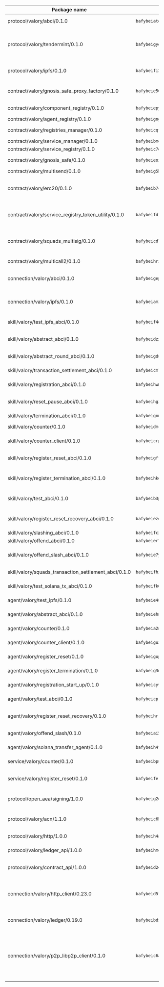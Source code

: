 | Package name                                                  | Package hash                                                  | Description                                                                                                                |
| ------------------------------------------------------------- | ------------------------------------------------------------- | -------------------------------------------------------------------------------------------------------------------------- |
| protocol/valory/abci/0.1.0                                    | `bafybeiatodhboj6a3p35x4f4b342lzk6ckxpud23awnqbxwjeon3k5y36u` | A protocol for ABCI requests and responses.                                                                                |
| protocol/valory/tendermint/0.1.0                              | `bafybeigydrbfrlmr4f7shbtqx44kvmbg22im27mxdap2e3m5tkti6t445y` | A protocol for communication between two AEAs to share tendermint configuration details.                                   |
| protocol/valory/ipfs/0.1.0                                    | `bafybeifi2nri7sprmkez4rqzwb4lnu6peoy3bax5k6asf6k5ms7kmjpmkq` | A protocol specification for IPFS requests and responses.                                                                  |
| contract/valory/gnosis_safe_proxy_factory/0.1.0               | `bafybeie56zcdfzeyjfrjt66icap4go2pe2jso2biakpodnxqm7ws4e4l7i` | Gnosis Safe proxy factory (GnosisSafeProxyFactory) contract                                                                |
| contract/valory/component_registry/0.1.0                      | `bafybeiepywewigowj533f55orx7oys3kk5lgdc247p2267scqfyp4gnqle` | Component registry contract                                                                                                |
| contract/valory/agent_registry/0.1.0                          | `bafybeignghdk7oqvyg722gz66tbuj2vj4vkatguj4b6lf5fqzqxkktcke4` | Agent registry contract                                                                                                    |
| contract/valory/registries_manager/0.1.0                      | `bafybeicqf5y3kj42ow45hjcmnglose5n7bwpm2zl3ufuuevou24ewmgbde` | Registries Manager contract                                                                                                |
| contract/valory/service_manager/0.1.0                         | `bafybeibmqewfh5wnayopneyv4vx35n5k7loavzmcazyevntdoskw7vasom` | Service Manager contract                                                                                                   |
| contract/valory/service_registry/0.1.0                        | `bafybeic7owks3mjtfct2m3aiv2b63g2xvmkh6hqilsat6ekqdot5kimxla` | Service Registry contract                                                                                                  |
| contract/valory/gnosis_safe/0.1.0                             | `bafybeieozjenjsgign4vhk5an5fxebaleripq5dsbqrtwpooe4v5lxpu2e` | Gnosis Safe (GnosisSafeL2) contract                                                                                        |
| contract/valory/multisend/0.1.0                               | `bafybeig5byt5urg2d2bsecufxe5ql7f4mezg3mekfleeh32nmuusx66p4y` | MultiSend contract                                                                                                         |
| contract/valory/erc20/0.1.0                                   | `bafybeib7ctk3deleyxayrqvropewefr2muj4kcqe3t3wscak25bjmxnqwe` | The scaffold contract scaffolds a contract to be implemented by the developer.                                             |
| contract/valory/service_registry_token_utility/0.1.0          | `bafybeifdia2y5546tvk6xzxeaqzf2n5n7dutj2hdzbgenxohaqhjtnjqm4` | The scaffold contract scaffolds a contract to be implemented by the developer.                                             |
| contract/valory/squads_multisig/0.1.0                         | `bafybeicdlk5lraf4w7bj7lmfxxqtyundnlvaezmtszzixlo3dskzi7t4te` | The scaffold contract scaffolds a contract to be implemented by the developer.                                             |
| contract/valory/multicall2/0.1.0                              | `bafybeihri6abqujawrxn64ql6e7salf6sb2wgehib23agkvwnc26htdvwa` | The MakerDAO multicall2 contract.                                                                                          |
| connection/valory/abci/0.1.0                                  | `bafybeigeph74wadlg2r53lmjdoiitekbp25p7nk3i2c6iemjj7zwbz62ki` | connection to wrap communication with an ABCI server.                                                                      |
| connection/valory/ipfs/0.1.0                                  | `bafybeiamz23olgtow4wqf7zpsfnfzf7pxiognrxl2mhn5kvqutlwhgukxa` | A connection responsible for uploading and downloading files from IPFS.                                                    |
| skill/valory/test_ipfs_abci/0.1.0                             | `bafybeif4dujofq6dv7jemxhm4fqa5sfry2hvxoqlomljczuvxh4cx5wj5m` | IPFS e2e testing application.                                                                                              |
| skill/valory/abstract_abci/0.1.0                              | `bafybeidzxmr4vxa4bbndukrkqucapowvnvas6hhlzsp2j65xzxmyxdwn2y` | The abci skill provides a template of an ABCI application.                                                                 |
| skill/valory/abstract_round_abci/0.1.0                        | `bafybeigdu25mfwfax6j6m46dmhvu2nfnnudwooqz3aefxcdfholworpfum` | abstract round-based ABCI application                                                                                      |
| skill/valory/transaction_settlement_abci/0.1.0                | `bafybeicm7jznqjsc33qed47exio2wchcj5por5ehsjzdey6w62jqd7ojse` | ABCI application for transaction settlement.                                                                               |
| skill/valory/registration_abci/0.1.0                          | `bafybeihwm7unawh6dv4r2b5zczljox25vf7w7niotxumigbrijluknnh5i` | ABCI application for common apps.                                                                                          |
| skill/valory/reset_pause_abci/0.1.0                           | `bafybeihgzkekmx7lf3aaugcqbjhgtbcsuo7wi7lpw6lvapegds356epx7i` | ABCI application for resetting and pausing app executions.                                                                 |
| skill/valory/termination_abci/0.1.0                           | `bafybeignmgjvxwyj4oi2x3ajbpcbjxrsnf2o4cmmgjuwvbcegeu2akluwy` | Termination skill.                                                                                                         |
| skill/valory/counter/0.1.0                                    | `bafybeidmclqkukaucsed2u4tpk25azlrhdthy6nker3nyld7zaadmvamny` | The ABCI Counter application example.                                                                                      |
| skill/valory/counter_client/0.1.0                             | `bafybeicrpigy4b6yscizz2lfdfbji3epny6j7rjrsngtb43vmwqxtnmi7m` | A client for the ABCI counter application.                                                                                 |
| skill/valory/register_reset_abci/0.1.0                        | `bafybeigffz64tlp23hxgnvbvnymbiedbyiitoecxwka5yylkvkoxgq3hkq` | ABCI application for dummy skill that registers and resets                                                                 |
| skill/valory/register_termination_abci/0.1.0                  | `bafybeihkdbpy4ixtdsuukug4f3ouuebejo7i7hjsy7klsituaxrtl7nlfa` | ABCI application for dummy skill that registers and resets                                                                 |
| skill/valory/test_abci/0.1.0                                  | `bafybeib3ptlquerxadfygiopubqalf3shrdypnij5m7pgqbjh7op6btysy` | ABCI application for testing the ABCI connection.                                                                          |
| skill/valory/register_reset_recovery_abci/0.1.0               | `bafybeiezeqaalfx3x5ypxbnrgaqlrcnrdmb7nlbfcykyqaw37cwepot5wu` | ABCI application for dummy skill that registers and resets                                                                 |
| skill/valory/slashing_abci/0.1.0                              | `bafybeifcxoad5mjxgxh3gbdhyh6rsd33hdso2avxrbvogytiiirxisdkvq` | Slashing skill.                                                                                                            |
| skill/valory/offend_abci/0.1.0                                | `bafybeier7co43p5l7fnpugkallefndyphy67lgz73lpfplbaqr3f2l25qi` | Offend ABCI application.                                                                                                   |
| skill/valory/offend_slash_abci/0.1.0                          | `bafybeie7yp36xjrwm4gsvbgykyxngwnbvgtjnwjj2kjn3khxnqs7ie3nji` | ABCI application used in order to test the slashing abci                                                                   |
| skill/valory/squads_transaction_settlement_abci/0.1.0         | `bafybeifhii3h65y4fxlcbymy75xe26i36r25li2ep5dyzxbd2gadqbsvy4` | ABCI application for transaction settlement.                                                                               |
| skill/valory/test_solana_tx_abci/0.1.0                        | `bafybeifk623dtjlyo2x3hjihbgtsyx7ymbpfdxtq5e2zbgmwr4iutrfrr4` | SOLANA e2e testing application.                                                                                            |
| agent/valory/test_ipfs/0.1.0                                  | `bafybeie4u6kl6a5zdkoqet5g6fes5v6lg64cichjgdpl34yhbk55e6v2p4` | Agent for testing the ABCI connection.                                                                                     |
| agent/valory/abstract_abci/0.1.0                              | `bafybeiehn7wtx4xlncrdott36kyf2jwdoxgqwzhaxukwfy2ymfttld3xwy` | The abstract ABCI AEA - for testing purposes only.                                                                         |
| agent/valory/counter/0.1.0                                    | `bafybeia2nvwm5mgcvwadn7rjjg37fftmyd3dmou44i76n2z2nxwxnko2zm` | The ABCI Counter example as an AEA                                                                                         |
| agent/valory/counter_client/0.1.0                             | `bafybeigu3jnlrl5cdnnmgeenfbzulmg3brozzzlm6mqgophoql46tbx724` | The ABCI Counter example as an AEA                                                                                         |
| agent/valory/register_reset/0.1.0                             | `bafybeigup2ekdygaskczhkikf6sik3qjnbigwijsew6ijeqguvcnztuimi` | Register reset to replicate Tendermint issue.                                                                              |
| agent/valory/register_termination/0.1.0                       | `bafybeig3ms6rad6dhlvzmqcyiszqwuieoyymp2gfsrbeyw6vjjrxoeem5u` | Register terminate to test the termination feature.                                                                        |
| agent/valory/registration_start_up/0.1.0                      | `bafybeicyvyw5rwyrboomfhhol6klul66twf5f2fsvt6pppo6nzsaqmdzgm` | Registration start-up ABCI example.                                                                                        |
| agent/valory/test_abci/0.1.0                                  | `bafybeicprtzsuaxol4qavo2v3jiasmugspecoktzezq4xohmjpjuhjxj4m` | Agent for testing the ABCI connection.                                                                                     |
| agent/valory/register_reset_recovery/0.1.0                    | `bafybeihrr5gjkmhn65g5glcfrccdwppz6dzgd2ocs2bgaubmq7i3a6rkii` | Agent to showcase hard reset as a recovery mechanism.                                                                      |
| agent/valory/offend_slash/0.1.0                               | `bafybeiai5wz225odazozfhzwatwpe3dix7kheii6ugmvu2txllsb2mc44e` | Offend and slash to test the slashing feature.                                                                             |
| agent/valory/solana_transfer_agent/0.1.0                      | `bafybeih4fkablf7u3baxgr35y4bghyuvqk2q2mpabulbug23di3lokxpdu` | Register terminate to test the termination feature.                                                                        |
| service/valory/counter/0.1.0                                  | `bafybeibpu5st6vn2irjgal6e7sm3p6smz6imuebpw65d4fg3rzky554ec4` | A set of agents incrementing a counter                                                                                     |
| service/valory/register_reset/0.1.0                           | `bafybeifer3h5ucr67utfxgh3ltr2iykcjzvohssdqbazdohglvgcihxqii` | Test and debug tendermint reset mechanism.                                                                                 |
| protocol/open_aea/signing/1.0.0                               | `bafybeig2d36zxy65vd7fwhs7scotuktydcarm74aprmrb5nioiymr3yixm` | A protocol for communication between skills and decision maker.                                                            |
| protocol/valory/acn/1.1.0                                     | `bafybeic6h55ov5lrzbah6fate54c4u6spopcexxspw3abotbmffabfddeu` | The protocol used for envelope delivery on the ACN.                                                                        |
| protocol/valory/http/1.0.0                                    | `bafybeih4azmfwtamdbkhztkm4xitep3gx6tfdnoz6tvllmaqnhu3klejfa` | A protocol for HTTP requests and responses.                                                                                |
| protocol/valory/ledger_api/1.0.0                              | `bafybeihmqzcbj6t7vxz2aehd5726ofnzsfjs5cwlf42ro4tn6i34cbfrc4` | A protocol for ledger APIs requests and responses.                                                                         |
| protocol/valory/contract_api/1.0.0                            | `bafybeid247uig2ekykdumh7ewhp2cdq7rchaeqjj6e7urx35zfpdl5zrn4` | A protocol for contract APIs requests and responses.                                                                       |
| connection/valory/http_client/0.23.0                          | `bafybeid5ffvg76ejjoese7brj5ji3lx66cu7p2ixfwflpo6rgofkypfd7y` | The HTTP_client connection that wraps a web-based client connecting to a RESTful API specification.                        |
| connection/valory/ledger/0.19.0                               | `bafybeibdsjmy4w2eyilbqc7yzutopl65qpeyspxwz7mjvirr52twhjlf5y` | A connection to interact with any ledger API and contract API.                                                             |
| connection/valory/p2p_libp2p_client/0.1.0                     | `bafybeic6ayusdwy4dks75njwk32ac7ur7salgllwf4fdc34ue5z2k5iz4q` | The libp2p client connection implements a tcp connection to a running libp2p node as a traffic delegate to send/receive envelopes to/from agents in the DHT. |
